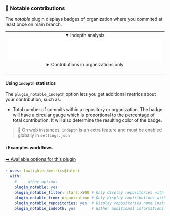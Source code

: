 ### 🎩 Notable contributions

The *notable* plugin displays badges of organization where you commited at least once on main branch.

<table>
  <td align="center">
    <details open><summary>Indepth analysis</summary>
      <img src="https://github.com/lowlighter/lowlighter/blob/master/metrics.plugin.notable.indepth.svg">
    </details>
    <details><summary>Contributions in organizations only</summary>
      <img src="https://github.com/lowlighter/lowlighter/blob/master/metrics.plugin.notable.svg">
    </details>
    <img width="900" height="1" alt="">
  </td>
</table>

#### Using `indepth` statistics

The `plugin_notable_indepth` option lets you get additional metrics about your contribution, such as:
- Total number of commits within a repository or organization. The badge will have a circular gauge which is proportional to the percentage of total contribution. It will also determine the resulting color of the badge.

> 🔣 On web instances, `indepth` is an extra feature and must be enabled globally in `settings.json`

#### ℹ️ Examples workflows

[➡️ Available options for this plugin](metadata.yml)

```yaml
- uses: lowlighter/metrics@latest
  with:
    # ... other options
    plugin_notable: yes
    plugin_notable_filter: stars:>500 # Only display repositories with 500 stars or more (syntax based on GitHub search query)
    plugin_notable_from: organization # Only display contributions within organization repositories
    plugin_notable_repositories: yes  # Display repositories name instead of only organization name
    plugin_notable_indepth: yes       # Gather additional informations about contributions
```